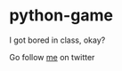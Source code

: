 # python-game

I got bored in class, okay?

Go follow [me](https://twitter.com/itz_hyperz) on twitter
